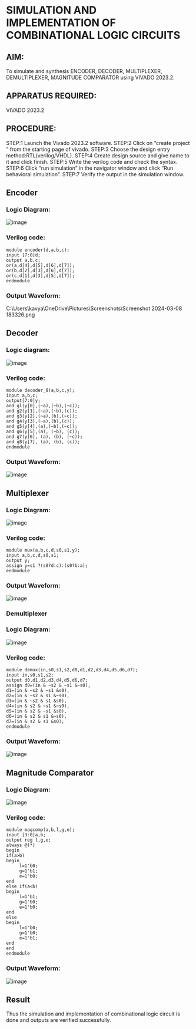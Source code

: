 # SIMULATION AND IMPLEMENTATION OF  COMBINATIONAL LOGIC CIRCUITS

## AIM: 
 To simulate and synthesis ENCODER, DECODER, MULTIPLEXER, DEMULTIPLEXER, MAGNITUDE COMPARATOR using VIVADO 2023.2.

## APPARATUS REQUIRED:
VIVADO 2023.2
## PROCEDURE:
STEP:1 Launch the Vivado 2023.2 software.
STEP:2 Click on “create project ” from the starting page of vivado.
STEP:3 Choose the design entry method:RTL(verilog/VHDL).
STEP:4 Create design source and give name to it and click finish.
STEP:5 Write the verilog code and check the syntax.
STEP:6 Click “run simulation” in the navigator window and click “Run behavioral simulation”.
STEP:7 Verify the output in the simulation window.
        
## Encoder
### Logic Diagram:
![image](https://github.com/navaneethans/VLSI-LAB-EXP-2/assets/6987778/3cd1f95e-7531-4cad-9154-fdd397ac439e)
### Verilog code:
```
module encoder(d,a,b,c);
input [7:0]d;
output a,b,c;
or(a,d[4],d[5],d[6],d[7]);
or(b,d[2],d[3],d[6],d[7]);
or(c,d[1],d[3],d[5],d[7]);
endmodule
```
### Output Waveform:
C:\Users\kavya\OneDrive\Pictures\Screenshots\Screenshot 2024-03-08 183326.png



## Decoder
### Logic diagram:

![image](https://github.com/navaneethans/VLSI-LAB-EXP-2/assets/6987778/45a5e6cf-bbe0-4fd5-ac84-e5ad4477483b)
### Verilog code:
```
module decoder_8(a,b,c,y);
input a,b,c; 
output[7:0]y; 
and gl(y[0],(~a),(~b),(~c)); 
and g2(y[1],(~a),(~b),(c)); 
and g3(y[2],(~a),(b),(~c));
and g4(y[3],(~a),(b),(c));
and g5(y[4],(a),(~b),(~c));
and g6(y[5],(a), (~b), (c));
and g7(y[6], (a), (b), (~c)); 
and g8(y[7], (a), (b), (c));
endmodule
```
### Output Waveform:
![image](https://github.com/NMRohith/VLSI-LAB-EXP-2/assets/163638659/eaf21b89-10f4-4a38-b460-b75d1620ef76)



## Multiplexer
### Logic Diagram:

![image](https://github.com/navaneethans/VLSI-LAB-EXP-2/assets/6987778/427f75b2-8e67-44b9-ac45-a66651787436)
### Verilog code:
```
module mux(a,b,c,d,s0,s1,y);
input a,b,c,d,s0,s1;
output y;
assign y=s1 ?(s0?d:c):(s0?b:a);
endmodule
```
### Output Waveform:
![image](https://github.com/NMRohith/VLSI-LAB-EXP-2/assets/163638659/27dec667-2cb4-4651-8029-46a86be99035)



### Demultiplexer
### Logic Diagram:

![image](https://github.com/navaneethans/VLSI-LAB-EXP-2/assets/6987778/1c45a7fc-08ac-4f76-87f2-c084e7150557)
### Verilog code:
```
module demux(in,s0,s1,s2,d0,d1,d2,d3,d4,d5,d6,d7);
input in,s0,s1,s2;
output d0,d1,d2,d3,d4,d5,d6,d7;
assign d0=(in & ~s2 & ~s1 &~s0),
d1=(in & ~s2 & ~s1 &s0),
d2=(in & ~s2 & s1 &~s0),
d3=(in & ~s2 & s1 &s0),
d4=(in & s2 & ~s1 &~s0),
d5=(in & s2 & ~s1 &s0),
d6=(in & s2 & s1 &~s0),
d7=(in & s2 & s1 &s0);
endmodule
```
### Output Waveform:
![image](https://github.com/NMRohith/VLSI-LAB-EXP-2/assets/163638659/d3147d91-d757-4c64-9f8b-eb37545723cb)


## Magnitude Comparator
### Logic Diagram:

![image](https://github.com/navaneethans/VLSI-LAB-EXP-2/assets/6987778/b2fe7a05-6bf7-4dcb-8f5d-28abbf7ea8c2)
### Verilog code:
```
module magcomp(a,b,l,g,e);
input [3:0]a,b;
output reg l,g,e;
always @(*)
begin
if(a>b)
begin
     l=1'b0;
     g=1'b1;
     e=1'b0;
end
else if(a<b)
begin
     l=1'b1;
     g=1'b0;
     e=1'b0;
end
else
begin
     l=1'b0;
     g=1'b0;
     e=1'b1;
end
end
endmodule
```
### Output Waveform:
![image](https://github.com/NMRohith/VLSI-LAB-EXP-2/assets/163638659/f657099b-5ecd-4d1b-a02e-3c3baa9dcea2)
## Result
 Thus the simulation and implementation of combinational logic circuit is done and outputs are verified successfully.






     



  




